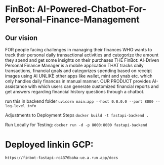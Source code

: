 # FinBot: AI-Powered-Chatbot-For-Personal-Finance-Management

## Our vision

FOR people facing challenges in managing their finances WHO wants to track their personal daily transactional activities and categorize the amount they spend and get some insights on their purchases THE FinBot: AI-Driven Personal Finance Manager is a mobile application THAT tracks daily transactions, financial goals and categorizes spending based on receipt images using AI UNLIKE other apps like wallet, mint and ynab etc. which only handles daily finances in manual manner. OUR PRODUCT provides AI-assistance with which users can generate customized financial reports and get answers regarding financial history questions through a chatbot.​


run this in backend folder 
`uvicorn main:app --host 0.0.0.0 --port 8000 --log-level info`

Adjustments to Deployment Steps
`docker build -t fastapi-backend .`

Run Locally for Testing:
`docker run -d -p 8000:8000 fastapi-backend`

# Deployed linkin GCP:
`https://finbot-fastapi-rc4376baha-ue.a.run.app/docs`
